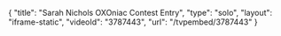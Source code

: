 {
    "title": "Sarah Nichols OXOniac Contest Entry",
    "type": "solo",
    "layout": "iframe-static",
    "videoId": "3787443",
    "url": "\/tvpembed\/3787443"
}